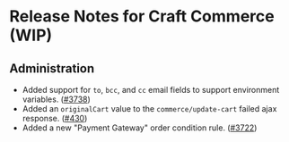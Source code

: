 # Release Notes for Craft Commerce (WIP)

## Administration

- Added support for `to`, `bcc`, and `cc` email fields to support environment variables. ([#3738](https://github.com/craftcms/commerce/issues/3738))
- Added an `originalCart` value to the `commerce/update-cart` failed ajax response. ([#430](https://github.com/craftcms/commerce/issues/430))
- Added a new "Payment Gateway" order condition rule. ([#3722](https://github.com/craftcms/commerce/discussions/3722))
